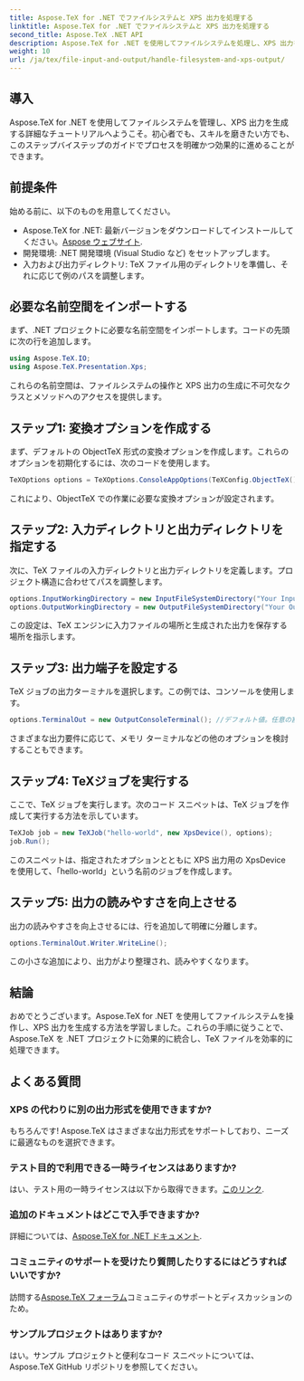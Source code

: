 ```yaml
---
title: Aspose.TeX for .NET でファイルシステムと XPS 出力を処理する
linktitle: Aspose.TeX for .NET でファイルシステムと XPS 出力を処理する
second_title: Aspose.TeX .NET API
description: Aspose.TeX for .NET を使用してファイルシステムを処理し、XPS 出力を生成するための包括的なガイドをご覧ください。このステップバイステップのチュートリアルでは、環境の設定から TeX ジョブの実行まですべてをカバーしています。
weight: 10
url: /ja/tex/file-input-and-output/handle-filesystem-and-xps-output/
---
```

## 導入

Aspose.TeX for .NET を使用してファイルシステムを管理し、XPS 出力を生成する詳細なチュートリアルへようこそ。初心者でも、スキルを磨きたい方でも、このステップバイステップのガイドでプロセスを明確かつ効果的に進めることができます。

## 前提条件

始める前に、以下のものを用意してください。

-  Aspose.TeX for .NET: 最新バージョンをダウンロードしてインストールしてください。[Aspose ウェブサイト](https://releases.aspose.com/tex/net/).
- 開発環境: .NET 開発環境 (Visual Studio など) をセットアップします。
- 入力および出力ディレクトリ: TeX ファイル用のディレクトリを準備し、それに応じて例のパスを調整します。

## 必要な名前空間をインポートする

まず、.NET プロジェクトに必要な名前空間をインポートします。コードの先頭に次の行を追加します。

```csharp
using Aspose.TeX.IO;
using Aspose.TeX.Presentation.Xps;
```

これらの名前空間は、ファイルシステムの操作と XPS 出力の生成に不可欠なクラスとメソッドへのアクセスを提供します。

## ステップ1: 変換オプションを作成する

まず、デフォルトの ObjectTeX 形式の変換オプションを作成します。これらのオプションを初期化するには、次のコードを使用します。

```csharp
TeXOptions options = TeXOptions.ConsoleAppOptions(TeXConfig.ObjectTeX());
```

これにより、ObjectTeX での作業に必要な変換オプションが設定されます。

## ステップ2: 入力ディレクトリと出力ディレクトリを指定する

次に、TeX ファイルの入力ディレクトリと出力ディレクトリを定義します。プロジェクト構造に合わせてパスを調整します。

```csharp
options.InputWorkingDirectory = new InputFileSystemDirectory("Your Input Directory");
options.OutputWorkingDirectory = new OutputFileSystemDirectory("Your Output Directory");
```

この設定は、TeX エンジンに入力ファイルの場所と生成された出力を保存する場所を指示します。

## ステップ3: 出力端子を設定する

TeX ジョブの出力ターミナルを選択します。この例では、コンソールを使用します。

```csharp
options.TerminalOut = new OutputConsoleTerminal(); //デフォルト値。任意の割り当て。
```

さまざまな出力要件に応じて、メモリ ターミナルなどの他のオプションを検討することもできます。

## ステップ4: TeXジョブを実行する

ここで、TeX ジョブを実行します。次のコード スニペットは、TeX ジョブを作成して実行する方法を示しています。

```csharp
TeXJob job = new TeXJob("hello-world", new XpsDevice(), options);
job.Run();
```

このスニペットは、指定されたオプションとともに XPS 出力用の XpsDevice を使用して、「hello-world」という名前のジョブを作成します。

## ステップ5: 出力の読みやすさを向上させる

出力の読みやすさを向上させるには、行を追加して明確に分離します。

```csharp
options.TerminalOut.Writer.WriteLine();
```

この小さな追加により、出力がより整理され、読みやすくなります。

## 結論

おめでとうございます。Aspose.TeX for .NET を使用してファイルシステムを操作し、XPS 出力を生成する方法を学習しました。これらの手順に従うことで、Aspose.TeX を .NET プロジェクトに効果的に統合し、TeX ファイルを効率的に処理できます。

## よくある質問

### XPS の代わりに別の出力形式を使用できますか?

もちろんです! Aspose.TeX はさまざまな出力形式をサポートしており、ニーズに最適なものを選択できます。

### テスト目的で利用できる一時ライセンスはありますか?

はい、テスト用の一時ライセンスは以下から取得できます。[このリンク](https://purchase.conholdate.com/temporary-license/).

### 追加のドキュメントはどこで入手できますか?

詳細については、[Aspose.TeX for .NET ドキュメント](https://reference.aspose.com/tex/net/).

### コミュニティのサポートを受けたり質問したりするにはどうすればいいですか?

訪問する[Aspose.TeX フォーラム](https://forum.aspose.com/c/tex/47)コミュニティのサポートとディスカッションのため。

### サンプルプロジェクトはありますか?

はい。サンプル プロジェクトと便利なコード スニペットについては、Aspose.TeX GitHub リポジトリを参照してください。
